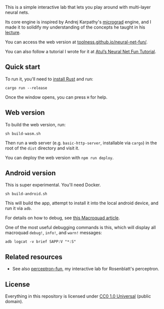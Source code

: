 This is a simple interactive lab that lets you play
around with multi-layer neural nets.

Its core engine is inspired by Andrej Karpathy's
[micrograd][] engine, and I made it to solidify
my understanding of the concepts he taught in
his [lecture](https://www.youtube.com/watch?v=VMj-3S1tku0).

You can access the web version at [toolness.github.io/neural-net-fun/](https://toolness.github.io/neural-net-fun/).

You can also follow a tutorial I wrote for it at [Atul’s Neural Net Fun Tutorial](https://toolness.notion.site/neural-net-fun-tutorial).

[micrograd]: https://github.com/karpathy/micrograd

## Quick start

To run it, you'll need to [install Rust](https://www.rust-lang.org/tools/install)
and run:

```
cargo run --release
```

Once the window opens, you can press `H` for help.

## Web version

To build the web version, run:

```
sh build-wasm.sh
```

Then run a web server (e.g. `basic-http-server`, installable via `cargo`) in the
root of the `dist` directory and visit it.

You can deploy the web version with `npm run deploy`.

## Android version

This is super experimental. You'll need Docker.

```
sh build-android.sh
```

This will build the app, attempt to install it into
the local android device, and run it via `adb`.

For details on how to debug, see [this Macroquad article](https://macroquad.rs/articles/android/#debug-logs).

One of the most useful debugging commands is this, which will
display all macroquad `debug!`, `info!`, and `warn!` messages:

```
adb logcat -v brief SAPP:V "*:S"
```

## Related resources

- See also [perceptron-fun], my interactive lab for
  Rosenblatt's perceptron.

[perceptron-fun]: https://github.com/toolness/perceptron-fun

## License

Everything in this repository is licensed under [CC0 1.0 Universal](./LICENSE.md) (public domain).

